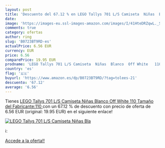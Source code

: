 ```yaml
---
layout: post
title: 'Descuento del 67.12 % en LEGO Tallys 701 L/S Camiseta  Niñas  Bla'
date: 
image: 'https://images-eu.ssl-images-amazon.com/images/I/41HteDRZqwL._SL200_.jpg'
comments: true
category: ofertas
author: ring
slug: 'B0723BT9RD-es'
actualPrice: 6.56 EUR
currency: EUR
price: 6.56
comparePrice: 19.95 EUR
prodname: 'LEGO Tallys 701 L/S Camiseta  Niñas  Blanco  Off White   110  Tamaño del Fabricante:110 '
country: 'es'
flag: '🇪🇸'
buyurl: 'https://www.amazon.es/dp/B0723BT9RD/?tag=tolees-21'
descuento: '67.12'
average: '6.56'
---
```


Tienes [LEGO Tallys 701 L/S Camiseta  Niñas  Blanco  Off White   110  Tamaño del Fabricante:110 ](https://www.amazon.es/dp/B0723BT9RD/?tag=tolees-21) con un 67.12 % de descuento con precio de oferta de 6.56 EUR (original: 19.95 EUR) en el siguiente enlace!

[![LEGO Tallys 701 L/S Camiseta  Niñas  Bla](https://images-eu.ssl-images-amazon.com/images/I/41HteDRZqwL._SL200_.jpg)](https://www.amazon.es/dp/B0723BT9RD/?tag=tolees-21)

ℹ️:


[Accede a la oferta!!](https://www.amazon.es/dp/B0723BT9RD/?tag=tolees-21)
